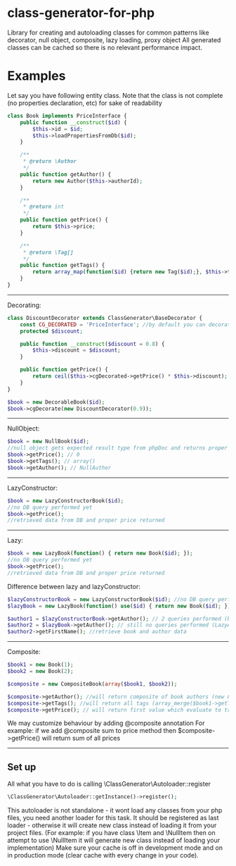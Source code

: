 class-generator-for-php
=======================

Library for creating and autoloading classes for common patterns like decorator, null object, composite, lazy loading, proxy object
All generated classes can be cached so there is no relevant performance impact.

Examples
========

Let say you have following entity class. Note that the class is not complete (no properties declaration, etc) for sake of readability
```php
class Book implements PriceInterface {
    public function __construct($id) {
        $this->id = $id;
        $this->loadPropertiesFromDb($id);
    }

    /**
     * @return \Author
     */
    public function getAuthor() {
        return new Author($this->authorId);
    }

    /**
     * @return int
     */
    public function getPrice() {
        return $this->price;
    }

    /**
     * @return \Tag[]
     */
    public function getTags() {
        return array_map(function($id) {return new Tag($id);}, $this->tagsIds);
    }
}
```
___________
Decorating:

```php
class DiscountDecorator extends ClassGenerator\BaseDecorator {
    const CG_DECORATED = 'PriceInterface'; //by default you can decorate any class. This const will restrict to given interface or class
    protected $discount;

    public function __construct($discount = 0.8) {
        $this->discount = $discount;
    }

    public function getPrice() {
        return ceil($this->cgDecorated->getPrice() * $this->discount);
    }
}

$book = new DecorableBook($id);
$book->cgDecorate(new DiscountDecorator(0.9));
```
___________
NullObject:

```php
$book = new NullBook($id);
//null object gets expected result type from phpDoc and returns proper empty value
$book->getPrice(); // 0
$book->getTags(); // array()
$book->getAuthor(); // NullAuthor
```
___________
LazyConstructor:

```php
$book = new LazyConstructorBook($id);
//no DB query performed yet
$book->getPrice();
//retrieved data from DB and proper price returned
```
_____
Lazy:

```php
$book = new LazyBook(function() { return new Book($id); });
//no DB query performed yet
$book->getPrice();
//retrieved data from DB and proper price returned
```

Difference between lazy and lazyConstructor:
```php
$lazyConstructorBook = new LazyConstructorBook($id); //no DB query performed yet
$lazyBook = new LazyBook(function() use($id) { return new Book($id); }); //no DB query performed yet

$author1 = $lazyConstructorBook->getAuthor(); // 2 queries performed (book and author)
$author2 = $lazyBook->getAuthor(); // still no queries performed (LazyAuthor returned)
$author2->getFirstName(); //retrieve book and author data
```
__________
Composite:

```php
$book1 = new Book(1);
$book2 = new Book(2);

$composite = new CompositeBook(array($book1, $book2));

$composite->getAuthor(); //will return composite of book authors (new CompositeAuthor(array($book1->getAuthor(), $book2->getAuthor())))
$composite->getTags(); //will return all tags (array_merge($book1->getTags(), $book2->getTags()))
$composite->getPrice(); // will return first value which evaluate to true
```

We may customize behaviour by adding @composite annotation
For example: if we add @composite sum to price method then $composite->getPrice() will return sum of all prices

______
Set up
------

All what you have to do is calling \ClassGenerator\Autoloader::register

```php
\ClassGenerator\Autoloader::getInstance()->register();
```

This autoloader is not standalone - it wont load any classes from your php files, you need another loader for this task.
It should be registered as last loader - otherwise it will create new class instead of loading it from your project files. (For example: if you have class \Item and \NullItem then on attempt to use \NullItem it will generate new class instead of loading your implementation)
Make sure your cache is off in development mode and on in production mode (clear cache with every change in your code).

